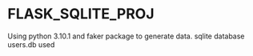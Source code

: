 # FLASK_SQLITE_PROJ

Using python 3.10.1 and faker package to generate data.
sqlite database users.db used 
